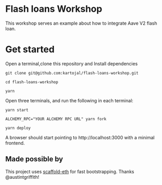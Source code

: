# Flash loans Workshop

This workshop serves an example about how to integrate Aave V2 flash loan.

# Get started

Open a terminal,clone this repository and Install dependencies

```
git clone git@github.com:kartojal/flash-loans-workshop.git

cd flash-loans-workshop

yarn
```

Open three terminals, and run the following in each terminal:

```
yarn start
```

```
ALCHEMY_RPC="YOUR ALCHEMY RPC URL" yarn fork
```

```
yarn deploy
```

A browser should start pointing to http://localhost:3000 with a minimal frontend.

## Made possible by

This project uses [scaffold-eth](https://github.com/austintgriffith/scaffold-eth) for fast bootstrapping. Thanks @austintgriffith!
